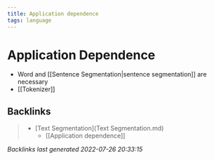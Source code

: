 ```yaml
---
title: Application dependence
tags: language
---
```


# Application Dependence
- Word and [[Sentence Segmentation|sentence segmentation]] are necessary
- [[Tokenizer]]


































































































## Backlinks

> - [Text Segmentation](Text Segmentation.md)
>   - [[Application dependence]]

_Backlinks last generated 2022-07-26 20:33:15_
